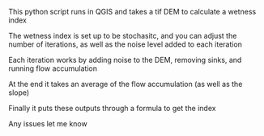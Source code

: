 This python script runs in QGIS and takes a tif DEM to calculate a wetness index

The wetness index is set up to be stochasitc, and you can adjust the number of iterations, as well as the noise level added to each iteration

Each iteration works by adding noise to the DEM, removing sinks, and running flow accumulation 

At the end it takes an average of the flow accumulation (as well as the slope)

Finally it puts these outputs through a formula to get the index

Any issues let me know
